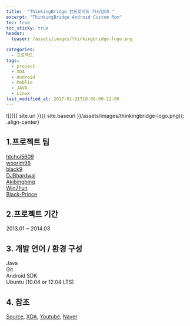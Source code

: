 ```yaml
---
title:  "ThinkingBridge 안드로이드 커스텀OS "
excerpt: "ThinkingBridge Android Custom Rom"
toc: true
toc_sticky: true
header:
  teaser: /assets/images/thinkingbridge-logo.png

categories:
  - 프로젝트
tags:
  - project
  - XDA
  - Android
  - Moblie
  - JAVA
  - Linux
last_modified_at: 2017-01-21T10:06:00-12:00
---
```


![]({{ site.url }}{{ site.baseurl }}/assets/images/thinkingbridge-logo.png){: .align-center}   
   
      

## 1.프로젝트 팀
[htchoi5609](https://github.com/htchoi1995)  
[woorim98](https://github.com/woorim98)  
[black9](https://github.com/black9)  
[DJBhardwaj](https://github.com/DJBhardwaj)  
[Akibingbing](https://github.com/Akibingbing)  
[Win7Fun](https://github.com/Win7Fun)  
[Black-Prince](https://github.com/Black-Prince)  


## 2.프로젝트 기간
2013.01 ~ 2014.03


## 3. 개발 언어 / 환경 구성
Java  
Git  
Android SDK  
Ubuntu (10.04 or 12.04 LTS) 


## 4. 참조
[Source](https://github.com/ThinkingBridge), 
[XDA](https://forum.xda-developers.com/nexus-s/development/rom-thinkingbridge-rom-t2163793),
[Youtube](https://www.youtube.com/results?search_query=thinkingbridge+rom),
[Naver](https://search.naver.com/search.naver?sm=top_hty&fbm=0&ie=utf8&query=thinkingbridge)


